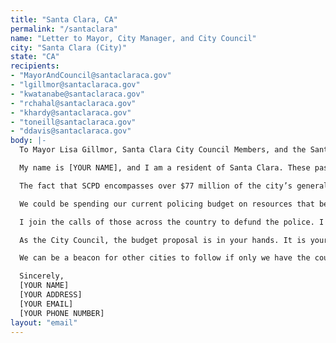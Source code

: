 ```yaml
---
title: "Santa Clara, CA"
permalink: "/santaclara"
name: "Letter to Mayor, City Manager, and City Council"
city: "Santa Clara (City)"
state: "CA"
recipients:
- "MayorAndCouncil@santaclaraca.gov"
- "lgillmor@santaclaraca.gov"
- "kwatanabe@santaclaraca.gov"
- "rchahal@santaclaraca.gov"
- "khardy@santaclaraca.gov"
- "toneill@santaclaraca.gov"
- "ddavis@santaclaraca.gov"
body: |-
  To Mayor Lisa Gillmor, Santa Clara City Council Members, and the Santa Clara City Manager,

  My name is [YOUR NAME], and I am a resident of Santa Clara. These past weeks, our nation and community have been gripped by protests calling for an end to racism and anti-Blackness and a complete overhaul of our approach to criminal justice in America. I ask that our voices be heard and that real change be made to the way this city allocates its resources. The Bay Area has been at the forefront of much of this action. Accordingly, it has come to my attention that the budget for 2020-2021 is under review as these protests continue. SCPD is a poor use of our resources.

  The fact that SCPD encompasses over $77 million of the city’s general operating fund in the proposed 2020-2021 budget is deeply concerning. Research shows that a living wage, access to holistic health services and treatment, educational opportunity, and stable housing are far more successful at reducing crime than police or prisons (Source: Popular Democracy).

  We could be spending our current policing budget on resources that better serve the community, such as affordable housing, public education, mental health resources, and improving the library system, just to name a few. Amidst a pandemic in which everyone has been affected monetarily, the police system should be the first to be defunded. There are other far more important initiatives that need our money.

  I join the calls of those across the country to defund the police. I demand a budget that adequately and effectively meets the needs of at-risk Santa Clara residents during this trying and uncertain time when livelihoods are on the line. I ask you to meaningfully reallocate funds towards social programs and resources that support housing, education, and other critical community needs. I urge you to pass a budget that supports community well-being, rather than empowers the police forces that tear them apart.

  As the City Council, the budget proposal is in your hands. It is your duty to represent your constituents. I am urging you to completely revise the budget for the 2020-2021 fiscal year.

  We can be a beacon for other cities to follow if only we have the courage to change.

  Sincerely,
  [YOUR NAME]
  [YOUR ADDRESS]
  [YOUR EMAIL]
  [YOUR PHONE NUMBER]
layout: "email"
---
```


